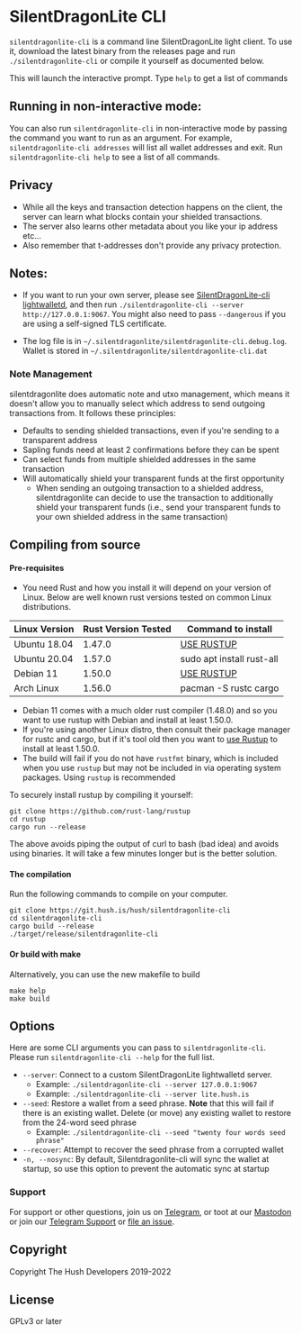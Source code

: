 # SilentDragonLite CLI

`silentdragonlite-cli` is a command line SilentDragonLite light client. To use it, download the latest binary from the releases page and run `./silentdragonlite-cli` or compile it yourself as documented below.

This will launch the interactive prompt. Type `help` to get a list of commands

## Running in non-interactive mode:
You can also run `silentdragonlite-cli` in non-interactive mode by passing the command you want to run as an argument. For example, `silentdragonlite-cli addresses` will list all wallet addresses and exit. 
Run `silentdragonlite-cli help` to see a list of all commands. 

## Privacy 
* While all the keys and transaction detection happens on the client, the server can learn what blocks contain your shielded transactions.
* The server also learns other metadata about you like your ip address etc...
* Also remember that t-addresses don't provide any privacy protection.

## Notes:
* If you want to run your own server, please see [SilentDragonLite-cli lightwalletd](https://git.hush.is/hush/lightwalletd), and then run `./silentdragonlite-cli --server http://127.0.0.1:9067`. You might also need to pass `--dangerous` if you are using a self-signed TLS certificate.

* The log file is in `~/.silentdragonlite/silentdragonlite-cli.debug.log`. Wallet is stored in `~/.silentdragonlite/silentdragonlite-cli.dat`

### Note Management
silentdragonlite does automatic note and utxo management, which means it doesn't allow you to manually select which address to send outgoing transactions from. It follows these principles:
* Defaults to sending shielded transactions, even if you're sending to a transparent address
* Sapling funds need at least 2 confirmations before they can be spent
* Can select funds from multiple shielded addresses in the same transaction
* Will automatically shield your transparent funds at the first opportunity
    * When sending an outgoing transaction to a shielded address, silentdragonlite can decide to use the transaction to additionally shield your transparent funds (i.e., send your transparent funds to your own shielded address in the same transaction)

## Compiling from source

#### Pre-requisites



* You need Rust and how you install it will depend on your version of Linux. Below are well known rust versions tested on common Linux distributions.

| Linux Version | Rust Version Tested | Command to install  |
|---------------|--------|---------------------------|
| Ubuntu 18.04  | 1.47.0 | [USE RUSTUP](https://www.rust-lang.org/tools/install) |
| Ubuntu 20.04  | 1.57.0 | sudo apt install rust-all |
| Debian 11     | 1.50.0 | [USE RUSTUP](https://www.rust-lang.org/tools/install) |
| Arch Linux    | 1.56.0 | pacman -S rustc cargo     |

* Debian 11 comes with a much older rust compiler (1.48.0) and so you want to use rustup with Debian and install at least 1.50.0.
* If you're using another Linux distro, then consult their package manager for rustc and cargo, but if it's tool old then you want to [use Rustup](https://www.rust-lang.org/tools/install) to install at least 1.50.0.
* The build will fail if you do not have `rustfmt` binary, which is included when you use `rustup` but may not be included in via operating system packages. Using `rustup` is recommended

To securely install rustup by compiling it yourself:

```
git clone https://github.com/rust-lang/rustup
cd rustup
cargo run --release
```

The above avoids piping the output of curl to bash (bad idea) and avoids using binaries. It will take a few minutes longer but is the better solution.


#### The compilation

Run the following commands to compile on your computer.

```shell script
git clone https://git.hush.is/hush/silentdragonlite-cli
cd silentdragonlite-cli
cargo build --release
./target/release/silentdragonlite-cli
```

#### Or build with make

Alternatively, you can use the new makefile to build

```shell script
make help
make build
```

## Options
Here are some CLI arguments you can pass to `silentdragonlite-cli`. Please run `silentdragonlite-cli --help` for the full list.

* `--server`: Connect to a custom SilentDragonLite lightwalletd server. 
    * Example: `./silentdragonlite-cli --server 127.0.0.1:9067`
    * Example: `./silentdragonlite-cli --server lite.hush.is`
* `--seed`: Restore a wallet from a seed phrase. **Note** that this will fail if there is an existing wallet. Delete (or move) any existing wallet to restore from the 24-word seed phrase
    * Example: `./silentdragonlite-cli --seed "twenty four words seed phrase"`
 * `--recover`: Attempt to recover the seed phrase from a corrupted wallet
* `-n, --nosync`: By default, Silentdragonlite-cli will sync the wallet at startup, so use this option to prevent the automatic sync at startup

### Support

For support or other questions, join us on [Telegram](https://hush.is/telegram), or toot at our [Mastodon](https://fosstodon.org/@myhushteam) or join our [Telegram Support](https://hush.is/telegram_support) or [file an issue](https://git.hush.is/hush/silentdragonlite-cli/issues).

## Copyright

Copyright The Hush Developers 2019-2022

## License

GPLv3 or later
